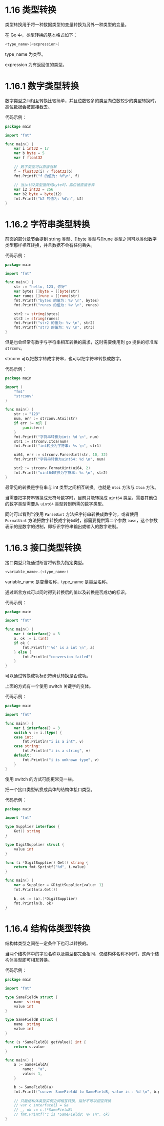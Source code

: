 # 1.16 类型转换

类型转换用于将一种数据类型的变量转换为另外一种类型的变量。

在 Go 中，类型转换的基本格式如下：

```go
<type_name>(<expression>)
```

type_name 为类型。

expression 为有返回值的类型。

# 1.16.1 数字类型转换

数字类型之间相互转换比较简单，并且位数较多的类型向位数较少的类型转换时，高位数据会被直接截去。

代码示例：

```go
package main

import "fmt"

func main() {
    var i int32 = 17
    var b byte = 5
    var f float32
    
    // 数字类型可以直接强转
    f = float32(i) / float32(b)
    fmt.Printf("f 的值为: %f\n", f)
    
    // 当int32类型强转成byte时，高位被直接舍弃
    var i2 int32 = 256
    var b2 byte = byte(i2)
    fmt.Printf("b2 的值为: %d\n", b2)
}
```

# 1.16.2 字符串类型转换

前面的部分章节会提到 string 类型、[]byte 类型与[]rune 类型之间可以类似数字类型那样相互转换，并且数据不会有任何丢失。

代码示例：

```go
package main

import "fmt"

func main() {
    str := "hello, 123, 你好"
    var bytes []byte = []byte(str)
    var runes []rune = []rune(str)
    fmt.Printf("bytes 的值为: %v \n", bytes)
    fmt.Printf("runes 的值为: %v \n", runes)

    str2 := string(bytes)
    str3 := string(runes)
    fmt.Printf("str2 的值为: %v \n", str2)
    fmt.Printf("str3 的值为: %v \n", str3)
}
```

但是也会经常有数字与字符串相互转换的需求，这时需要使用到 go 提供的标准库 `strconv`。

strconv 可以把数字转成字符串，也可以把字符串转换成数字。

代码示例：

```go
package main

import (
    "fmt"
    "strconv"
)

func main() {
    str := "123"
    num, err := strconv.Atoi(str)
    if err != nil {
        panic(err)
    }
    fmt.Printf("字符串转换为int: %d \n", num)
    str1 := strconv.Itoa(num)
    fmt.Printf("int转换为字符串: %s \n", str1)

    ui64, err := strconv.ParseUint(str, 10, 32)
    fmt.Printf("字符串转换为uint64: %d \n", num)

    str2 := strconv.FormatUint(ui64, 2)
    fmt.Printf("uint64转换为字符串: %s \n", str2)
}
```

最常见的转换是字符串与 int 类型之间相互转换。也就是 `Atoi` 方法与 `Itoa` 方法。

当需要把字符串转换成无符号数字时，目前只能转换成 `uint64` 类型，需要其他位的数字类型需要从 `uint64` 类型转到所需的数字类型。

同时可以看到当使用 `ParseUint` 方法把字符串转换成数字时，或者使用 `FormatUint` 方法把数字转换成字符串时，都需要提供第二个参数 `base`，这个参数表示的是数字的进制，即标识字符串输出或输入的数字进制。

# 1.16.3 接口类型转换

接口类型只能通过断言将转换为指定类型。

```go
<variable_name>.(<type_name>)
```

variable_name 是变量名称，type_name 是类型名称。

通过断言方式可以同时得到转换后的值以及转换是否成功的标识。

代码示例：

```go
package main

import "fmt"

func main() {
    var i interface{} = 3
    a, ok := i.(int)
    if ok {
        fmt.Printf("'%d' is a int \n", a)
    } else {
        fmt.Println("conversion failed")
    }
}
```

可以通过转换成功标识符确认转换是否成功。

上面的方式有一个使用 switch 关键字的变体。

代码示例：

```go
package main

import "fmt"

func main() {
    var i interface{} = 3
    switch v := i.(type) {
    case int:
        fmt.Println("i is a int", v)
    case string:
        fmt.Println("i is a string", v)
    default:
        fmt.Println("i is unknown type", v)
    }
}
```

使用 switch 的方式可能更常见一些。

把一个接口类型转换成具体的结构体接口类型。

代码示例：

```go
package main

import "fmt"

type Supplier interface {
    Get() string
}

type DigitSupplier struct {
    value int
}

func (i *DigitSupplier) Get() string {
    return fmt.Sprintf("%d", i.value)
}

func main() {
    var a Supplier = &DigitSupplier{value: 1}
    fmt.Println(a.Get())
    
    b, ok := (a).(*DigitSupplier)
    fmt.Println(b, ok)
}
```

# 1.16.4 结构体类型转换

结构体类型之间在一定条件下也可以转换的。

当两个结构体中的字段名称以及类型都完全相同，仅结构体名称不同时，这两个结构体类型即可相互转换。

代码示例：

```go
package main

import "fmt"

type SameFieldA struct {
    name  string
    value int
}

type SameFieldB struct {
    name  string
    value int
}

func (s *SameFieldB) getValue() int {
    return s.value
}

func main() {
    a := SameFieldA{
        name:  "a",
        value: 1,
    }

    b := SameFieldB(a)
    fmt.Printf("conver SameFieldA to SameFieldB, value is : %d \n", b.getValue())
    
    // 只能结构体类型实例之间相互转换，指针不可以相互转换
    // var c interface{} = &a
    // _, ok := c.(*SameFieldB)
    // fmt.Printf("c is *SameFieldB: %v \n", ok)
}
```

